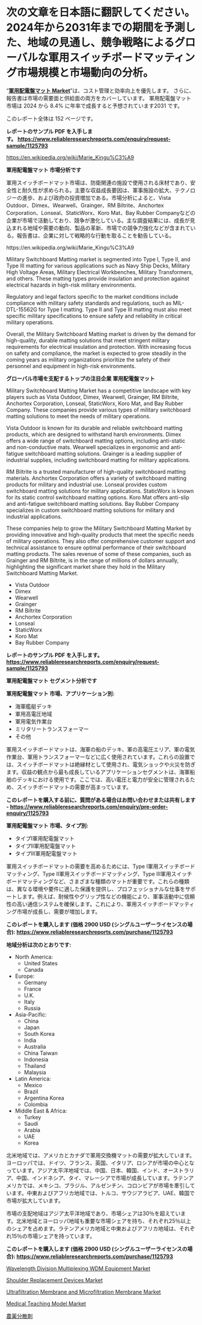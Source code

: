<p><h1>次の文章を日本語に翻訳してください。2024年から2031年までの期間を予測した、地域の見通し、競争戦略によるグローバルな軍用スイッチボードマッティング市場規模と市場動向の分析。</h1></p><p>&ldquo;<strong><a href="https://www.reliableresearchreports.com/military-switchboard-matting-r1125793">軍用配電盤マット Market</a></strong>&rdquo;は、コスト管理と効率向上を優先します。 さらに、報告書は市場の需要面と供給面の両方をカバーしています。 軍用配電盤マット 市場は 2024 から 8.4% に年率で成長すると予想されています2031 です。</p>
<p>このレポート全体は 152 ページです。</p>
<p><strong>レポートのサンプル PDF を入手します。&nbsp;<a href="https://www.reliableresearchreports.com/enquiry/request-sample/1125793">https://www.reliableresearchreports.com/enquiry/request-sample/1125793</a></strong></p>
<p><a href="https://en.wikipedia.org/wiki/Marie_Kingu%C3%A9">https://en.wikipedia.org/wiki/Marie_Kingu%C3%A9</a></p>
<p><strong>軍用配電盤マット 市場分析です</strong></p>
<p><p>軍用スイッチボードマット市場は、防衛関連の施設で使用される床材であり、安全性と耐久性が求められる。主要な収益成長要因は、軍事施設の拡大、テクノロジーの進歩、および政府の投資増加である。市場分析によると、Vista Outdoor、Dimex、Wearwell、Grainger、RM Biltrite、Anchortex Corporation、Lonseal、StaticWorx、Koro Mat、Bay Rubber Companyなどの企業が市場で活動しており、競争が激化している。主な調査結果には、成長が見込まれる地域や需要の動向、製品の革新、市場での競争力強化などが含まれている。報告書は、企業に対して戦略的な行動を取ることを勧告している。</p></p>
<p>https://en.wikipedia.org/wiki/Marie_Kingu%C3%A9</p>
<p><p>Military Switchboard Matting market is segmented into Type I, Type II, and Type III matting for various applications such as Navy Ship Decks, Military High Voltage Areas, Military Electrical Workbenches, Military Transformers, and others. These matting types provide insulation and protection against electrical hazards in high-risk military environments.</p><p>Regulatory and legal factors specific to the market conditions include compliance with military safety standards and regulations, such as MIL-DTL-15562G for Type I matting. Type II and Type III matting must also meet specific military specifications to ensure safety and reliability in critical military operations.</p><p>Overall, the Military Switchboard Matting market is driven by the demand for high-quality, durable matting solutions that meet stringent military requirements for electrical insulation and protection. With increasing focus on safety and compliance, the market is expected to grow steadily in the coming years as military organizations prioritize the safety of their personnel and equipment in high-risk environments.</p></p>
<p><strong>グローバル市場を支配するトップの注目企業 軍用配電盤マット</strong></p>
<p><p>Military Switchboard Matting Market has a competitive landscape with key players such as Vista Outdoor, Dimex, Wearwell, Grainger, RM Biltrite, Anchortex Corporation, Lonseal, StaticWorx, Koro Mat, and Bay Rubber Company. These companies provide various types of military switchboard matting solutions to meet the needs of military operations.</p><p>Vista Outdoor is known for its durable and reliable switchboard matting products, which are designed to withstand harsh environments. Dimex offers a wide range of switchboard matting options, including anti-static and non-conductive mats. Wearwell specializes in ergonomic and anti-fatigue switchboard matting solutions. Grainger is a leading supplier of industrial supplies, including switchboard matting for military applications.</p><p>RM Biltrite is a trusted manufacturer of high-quality switchboard matting materials. Anchortex Corporation offers a variety of switchboard matting products for military and industrial use. Lonseal provides custom switchboard matting solutions for military applications. StaticWorx is known for its static control switchboard matting options. Koro Mat offers anti-slip and anti-fatigue switchboard matting solutions. Bay Rubber Company specializes in custom switchboard matting solutions for military and industrial applications.</p><p>These companies help to grow the Military Switchboard Matting Market by providing innovative and high-quality products that meet the specific needs of military operations. They also offer comprehensive customer support and technical assistance to ensure optimal performance of their switchboard matting products. The sales revenue of some of these companies, such as Grainger and RM Biltrite, is in the range of millions of dollars annually, highlighting the significant market share they hold in the Military Switchboard Matting Market.</p></p>
<p><ul><li>Vista Outdoor</li><li>Dimex</li><li>Wearwell</li><li>Grainger</li><li>RM Biltrite</li><li>Anchortex Corporation</li><li>Lonseal</li><li>StaticWorx</li><li>Koro Mat</li><li>Bay Rubber Company</li></ul></p>
<p><strong>レポートのサンプル PDF を入手します。 <a href="https://www.reliableresearchreports.com/enquiry/request-sample/1125793">https://www.reliableresearchreports.com/enquiry/request-sample/1125793</a></strong></p>
<p><strong>軍用配電盤マット セグメント分析です</strong></p>
<p><strong>軍用配電盤マット 市場、アプリケーション別:</strong></p>
<p><ul><li>海軍艦艇デッキ</li><li>軍用高電圧地域</li><li>軍用電気作業台</li><li>ミリタリートランスフォーマー</li><li>その他</li></ul></p>
<p><p>軍用スイッチボードマットは、海軍の船のデッキ、軍の高電圧エリア、軍の電気作業台、軍用トランスフォーマーなどに広く使用されています。これらの設置では、スイッチボードマットは絶縁材として使用され、電気ショックや火災を防ぎます。収益の観点から最も成長しているアプリケーションセグメントは、海軍船舶のデッキにおける使用です。ここでは、高い電圧と電力が安全に管理されるため、スイッチボードマットの需要が高まっています。</p></p>
<p><strong>このレポートを購入する前に、質問がある場合はお問い合わせまたは共有します - <a href="https://www.reliableresearchreports.com/enquiry/pre-order-enquiry/1125793">https://www.reliableresearchreports.com/enquiry/pre-order-enquiry/1125793</a></strong></p>
<p><strong>軍用配電盤マット 市場、タイプ別:</strong></p>
<p><ul><li>タイプI軍用配電盤マット</li><li>タイプII軍用配電盤マット</li><li>タイプIII軍用配電盤マット</li></ul></p>
<p><p>軍用スイッチボードマットの需要を高めるためには、Type I軍用スイッチボードマッティング、Type II軍用スイッチボードマッティング、Type III軍用スイッチボードマッティングなど、さまざまな種類のマットが重要です。これらの種類は、異なる環境や要件に適した保護を提供し、プロフェッショナルな仕事をサポートします。例えば、耐候性やグリップ性などの機能により、軍事活動中に信頼性の高い通信システムを確保します。これにより、軍用スイッチボードマッティング市場が成長し、需要が増加します。</p></p>
<p><strong>このレポートを購入します (価格 2900 USD (シングルユーザーライセンスの場合): <a href="https://www.reliableresearchreports.com/purchase/1125793">https://www.reliableresearchreports.com/purchase/1125793</a></strong></p>
<p><strong>地域分析は次のとおりです:</strong></p>
<p><ul>
    <li>
        North America:
        <ul>
            <li>United States</li>
            <li>Canada</li>
        </ul>
    </li>
    <li>
        Europe:
        <ul>
            <li>Germany</li>
            <li>France</li>
            <li>U.K.</li>
            <li>Italy</li>
            <li>Russia</li>
        </ul>
    </li>
    <li>
        Asia-Pacific:
        <ul>
            <li>China</li>
            <li>Japan</li>
            <li>South Korea</li>
            <li>India</li>
            <li>Australia</li>
            <li>China Taiwan</li>
            <li>Indonesia</li>
            <li>Thailand</li>
            <li>Malaysia</li>
        </ul>
    </li>
    <li>
        Latin America:
        <ul>
            <li>Mexico</li>
            <li>Brazil</li>
            <li>Argentina Korea</li>
            <li>Colombia</li>
        </ul>
    </li>
    <li>
        Middle East & Africa:
        <ul>
            <li>Turkey</li>
            <li>Saudi</li>
            <li>Arabia</li>
            <li>UAE</li>
            <li>Korea</li>
        </ul>
    </li>
    </ul></p>
<p><p>北米地域では、アメリカとカナダで軍用交換機マットの需要が拡大しています。ヨーロッパでは、ドイツ、フランス、英国、イタリア、ロシアが市場の中心となっています。アジア太平洋地域では、中国、日本、韓国、インド、オーストラリア、中国、インドネシア、タイ、マレーシアで市場が成長しています。ラテンアメリカでは、メキシコ、ブラジル、アルゼンチン、コロンビアが市場を牽引しています。中東およびアフリカ地域では、トルコ、サウジアラビア、UAE、韓国で市場が拡大しています。</p><p>市場の支配地域はアジア太平洋地域であり、市場シェアは30％を超えています。北米地域とヨーロッパ地域も重要な市場シェアを持ち、それぞれ25％以上のシェアを占めます。ラテンアメリカ地域と中東およびアフリカ地域は、それぞれ15％の市場シェアを持っています。</p></p>
<p><strong>このレポートを購入します (価格 2900 USD (シングルユーザーライセンスの場合): <a href="https://www.reliableresearchreports.com/purchase/1125793">https://www.reliableresearchreports.com/purchase/1125793</a></strong></p>
<p><p><a href="https://github.com/joannesouthgate/Market-Research-Report-List-4/blob/main/wavelength-division-multiplexing-wdm-equipment-market.md">Wavelength Division Multiplexing WDM Equipment Market</a></p><p><a href="https://medium.com/@paulmcglynn6456/shoulder-replacement-devices-market-investigation-industry-evolution-and-forecast-till-2031-ee3d33c2493c">Shoulder Replacement Devices Market</a></p><p><a href="https://www.linkedin.com/pulse/ultr-blackhawk-analytics-c3xdf?trackingId=xYqqCrx6QQ%2Bxt5EYZ5LgNw%3D%3D">Ultrafiltration Membrane and Microfiltration Membrane Market</a></p><p><a href="https://medium.com/@fosterfahey1016/medical-teaching-model-market-investigation-industry-evolution-and-forecast-till-2031-a1139566fef9">Medical Teaching Model Market</a></p><p><a href="https://github.com/RandallRunte2023/Market-Research-Report-List-2/blob/main/122729584370.md">農薬分散剤</a></p></p>